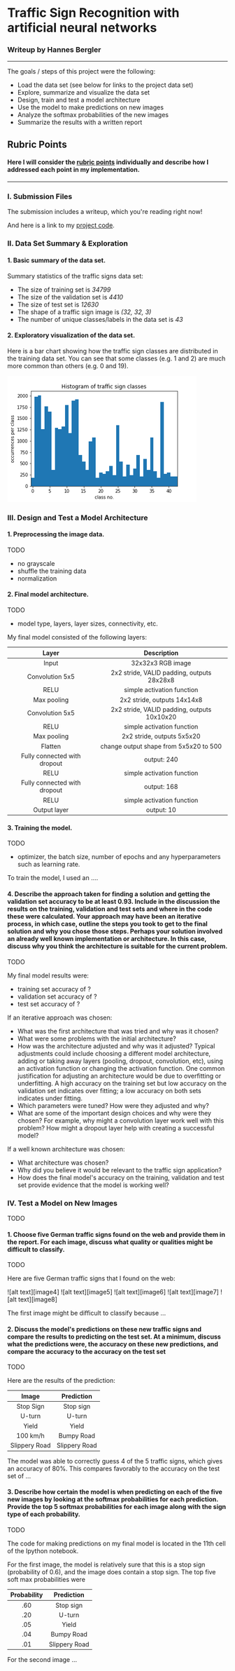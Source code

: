 # **Traffic Sign Recognition with artificial neural networks** 

### Writeup by Hannes Bergler

---

The goals / steps of this project were the following:
* Load the data set (see below for links to the project data set)
* Explore, summarize and visualize the data set
* Design, train and test a model architecture
* Use the model to make predictions on new images
* Analyze the softmax probabilities of the new images
* Summarize the results with a written report


[//]: # (Image References)

[image1]: ./images/training_data_histogram.png "Visualization"

## Rubric Points
#### Here I will consider the [rubric points](https://review.udacity.com/#!/rubrics/481/view) individually and describe how I addressed each point in my implementation.  

---
### I. Submission Files

The submission includes a writeup, which you're reading right now!

And here is a link to my [project code](https://github.com/one/CarND-Traffic-Sign-Classifier-Project/blob/master/Traffic_Sign_Classifier.ipynb).

### II. Data Set Summary & Exploration

#### 1. Basic summary of the data set.

Summary statistics of the traffic signs data set:

* The size of training set is *34799*
* The size of the validation set is *4410*
* The size of test set is *12630*
* The shape of a traffic sign image is *(32, 32, 3)*
* The number of unique classes/labels in the data set is *43*

#### 2. Exploratory visualization of the data set.

Here is a bar chart showing how the traffic sign classes are distributed in the training data set. You can see that some classes (e.g. 1 and 2) are much more common than others (e.g. 0 and 19).

![alt text][image1]

### III. Design and Test a Model Architecture

#### 1. Preprocessing the image data.
TODO

- no grayscale
- shuffle the training data
- normalization

#### 2. Final model architecture.
TODO

- model type, layers, layer sizes, connectivity, etc.

My final model consisted of the following layers:

| Layer         		|     Description	        					| 
|:---------------------:|:---------------------------------------------:| 
| Input         		| 32x32x3 RGB image   							| 
| Convolution 5x5     	| 2x2 stride, VALID padding, outputs 28x28x8 	|
| RELU					|						simple activation function						|
| Max pooling	      	| 2x2 stride,  outputs 14x14x8 				|
| Convolution 5x5     	| 2x2 stride, VALID padding, outputs 10x10x20 	|
| RELU					|						simple activation function						|
| Max pooling	      	| 2x2 stride,  outputs 5x5x20 				|
| Flatten  |    change output shape from 5x5x20 to 500 |
| Fully connected with dropout		|   output: 240									|
| RELU					|						simple activation function						|
| Fully connected	with dropout	|   output: 168									|
| RELU					|						simple activation function						|
| Output layer |   output: 10   |

#### 3. Training the model.
TODO

- optimizer, the batch size, number of epochs and any hyperparameters such as learning rate.

To train the model, I used an ....

#### 4. Describe the approach taken for finding a solution and getting the validation set accuracy to be at least 0.93. Include in the discussion the results on the training, validation and test sets and where in the code these were calculated. Your approach may have been an iterative process, in which case, outline the steps you took to get to the final solution and why you chose those steps. Perhaps your solution involved an already well known implementation or architecture. In this case, discuss why you think the architecture is suitable for the current problem.
TODO

My final model results were:
* training set accuracy of ?
* validation set accuracy of ? 
* test set accuracy of ?

If an iterative approach was chosen:
* What was the first architecture that was tried and why was it chosen?
* What were some problems with the initial architecture?
* How was the architecture adjusted and why was it adjusted? Typical adjustments could include choosing a different model architecture, adding or taking away layers (pooling, dropout, convolution, etc), using an activation function or changing the activation function. One common justification for adjusting an architecture would be due to overfitting or underfitting. A high accuracy on the training set but low accuracy on the validation set indicates over fitting; a low accuracy on both sets indicates under fitting.
* Which parameters were tuned? How were they adjusted and why?
* What are some of the important design choices and why were they chosen? For example, why might a convolution layer work well with this problem? How might a dropout layer help with creating a successful model?

If a well known architecture was chosen:
* What architecture was chosen?
* Why did you believe it would be relevant to the traffic sign application?
* How does the final model's accuracy on the training, validation and test set provide evidence that the model is working well?
 

### IV. Test a Model on New Images
TODO

#### 1. Choose five German traffic signs found on the web and provide them in the report. For each image, discuss what quality or qualities might be difficult to classify.
TODO

Here are five German traffic signs that I found on the web:

![alt text][image4] ![alt text][image5] ![alt text][image6] 
![alt text][image7] ![alt text][image8]

The first image might be difficult to classify because ...

#### 2. Discuss the model's predictions on these new traffic signs and compare the results to predicting on the test set. At a minimum, discuss what the predictions were, the accuracy on these new predictions, and compare the accuracy to the accuracy on the test set 
TODO

Here are the results of the prediction:

| Image			        |     Prediction	        					| 
|:---------------------:|:---------------------------------------------:| 
| Stop Sign      		| Stop sign   									| 
| U-turn     			| U-turn 										|
| Yield					| Yield											|
| 100 km/h	      		| Bumpy Road					 				|
| Slippery Road			| Slippery Road      							|


The model was able to correctly guess 4 of the 5 traffic signs, which gives an accuracy of 80%. This compares favorably to the accuracy on the test set of ...

#### 3. Describe how certain the model is when predicting on each of the five new images by looking at the softmax probabilities for each prediction. Provide the top 5 softmax probabilities for each image along with the sign type of each probability.
TODO

The code for making predictions on my final model is located in the 11th cell of the Ipython notebook.

For the first image, the model is relatively sure that this is a stop sign (probability of 0.6), and the image does contain a stop sign. The top five soft max probabilities were

| Probability         	|     Prediction	        					| 
|:---------------------:|:---------------------------------------------:| 
| .60         			| Stop sign   									| 
| .20     				| U-turn 										|
| .05					| Yield											|
| .04	      			| Bumpy Road					 				|
| .01				    | Slippery Road      							|


For the second image ... 
